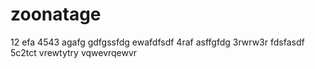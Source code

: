 # zoonatage
12
efa
4543
agafg
gdfgssfdg
ewafdfsdf
4raf
asffgfdg
3rwrw3r
fdsfasdf
5c2tct
vrewtytry
vqwevrqewvr
